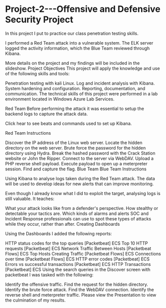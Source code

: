 # Project-2---Offensive and Defensive Security Project
In this project I put to practice our class penetration testing skills.

I performed a Red Team attack into a vulnerable system. The ELK server logged the activity information, which the Blue Team reviewed through Kibana.

More details on the project and my findings will be included in the slideshow.
Project Objectives
This project will apply the knowledge and use of the following skills and tools:

Penetration testing with kali Linux.
Log and incident analysis with Kibana.
System hardening and configuration.
Reporting, documentation, and communication.
The technical skills of this project were performed in a lab environment located in Windows Azure Lab Services.

Red Team
Before performing the attack it was essential to setup the backend logs to capture the attack data.

Click hear to see beats and commands used to set up Kibana.

Red Team Instructions

Discover the IP address of the Linux web server.
Locate the hidden directory on the web server.
Brute force the password for the hidden directory using Hydra.
Break the hashed password with the Crack Station website or John the Ripper.
Connect to the server via WebDAV.
Upload a PHP reverse shell payload.
Execute payload to open up a meterpreter session.
Find and capture the flag.
Blue Team
Blue Team Instructions

Using Kibana to analyse logs taken during the Red Team attack. The data will be used to develop ideas for new alerts that can improve monitoring.

Even though I already know what I did to exploit the target, analysing logs is still valuable. It teaches:

What your attack looks like from a defender's perspective.
How stealthy or detectable your tactics are.
Which kinds of alarms and alerts SOC and Incident Response professionals can use to spot these types of attacks while they occur, rather than after.
Creating Dashboards

Using the Dashboards I added the following reports:

HTTP status codes for the top queries [Packetbeat] ECS
Top 10 HTTP requests [Packetbeat] ECS
Network Traffic Between Hosts [Packetbeat Flows] ECS
Top Hosts Creating Traffic [Packetbeat Flows] ECS
Connections over time [Packetbeat Flows] ECS
HTTP error codes [Packetbeat] ECS
Errors vs successful transactions [Packetbeat] ECS
HTTP Transactions [Packetbeat] ECS
Using the search queries in the Discover screen with packetbeat I was tasked with the following:

Identify the offensive traffic.
Find the request for the hidden directory.
Identify the brute force attack.
Find the WebDAV connection.
Identify the reverse shell and meterpreter traffic.
Please view the Presentation to view the culmination of my results.
